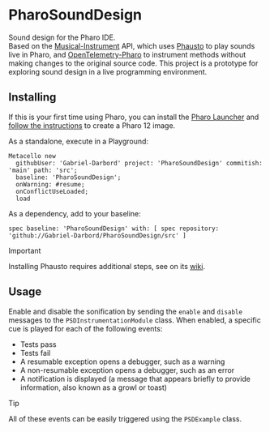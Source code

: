 # PharoSoundDesign

Sound design for the Pharo IDE.  
Based on the [Musical-Instrument](https://github.com/Gabriel-Darbord/Musical-Instrument) API, which uses [Phausto](https://github.com/lucretiomsp/Phausto) to play sounds live in Pharo, and [OpenTelemetry-Pharo](https://github.com/Gabriel-Darbord/opentelemetry-pharo) to instrument methods without making changes to the original source code.
This project is a prototype for exploring sound design in a live programming environment.

## Installing

If this is your first time using Pharo, you can install the [Pharo Launcher](https://pharo.org/download) and [follow the instructions](https://pharo-project.github.io/pharo-launcher/create-images/) to create a Pharo 12 image.

As a standalone, execute in a Playground:
```st
Metacello new
  githubUser: 'Gabriel-Darbord' project: 'PharoSoundDesign' commitish: 'main' path: 'src';
  baseline: 'PharoSoundDesign';
  onWarning: #resume;
  onConflictUseLoaded;
  load
```
As a dependency, add to your baseline:
```st
spec baseline: 'PharoSoundDesign' with: [ spec repository: 'github://Gabriel-Darbord/PharoSoundDesign/src' ]
```
> [!IMPORTANT]
> Installing Phausto requires additional steps, see on its [wiki](https://github.com/lucretiomsp/phausto/wiki).

## Usage

Enable and disable the sonification by sending the `enable` and `disable` messages to the `PSDInstrumentationModule` class.
When enabled, a specific cue is played for each of the following events:
- Tests pass
- Tests fail
- A resumable exception opens a debugger, such as a warning
- A non-resumable exception opens a debugger, such as an error
- A notification is displayed (a message that appears briefly to provide information, also known as a growl or toast)

> [!TIP]
> All of these events can be easily triggered using the `PSDExample` class.
